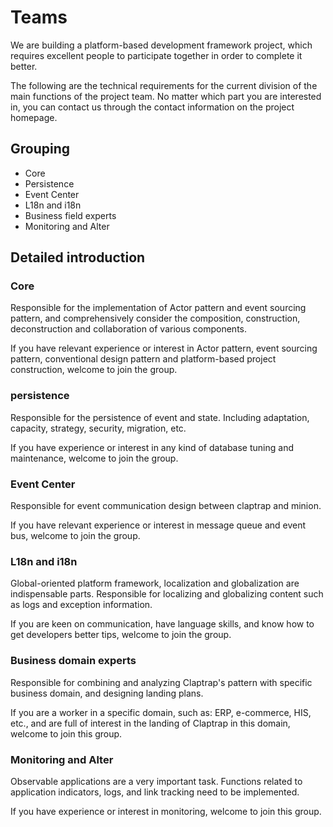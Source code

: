 # Teams

We are building a platform-based development framework project, which requires excellent people to participate together in order to complete it better.

The following are the technical requirements for the current division of the main functions of the project team. No matter which part you are interested in, you can contact us through the contact information on the project homepage.

## Grouping

- Core
- Persistence
- Event Center
- L18n and i18n
- Business field experts
- Monitoring and Alter

## Detailed introduction

### Core

Responsible for the implementation of Actor pattern and event sourcing pattern, and comprehensively consider the composition, construction, deconstruction and collaboration of various components.

If you have relevant experience or interest in Actor pattern, event sourcing pattern, conventional design pattern and platform-based project construction, welcome to join the group.

### persistence

Responsible for the persistence of event and state. Including adaptation, capacity, strategy, security, migration, etc.

If you have experience or interest in any kind of database tuning and maintenance, welcome to join the group.

### Event Center

Responsible for event communication design between claptrap and minion.

If you have relevant experience or interest in message queue and event bus, welcome to join the group.

### L18n and i18n

Global-oriented platform framework, localization and globalization are indispensable parts. Responsible for localizing and globalizing content such as logs and exception information.

If you are keen on communication, have language skills, and know how to get developers better tips, welcome to join the group.

### Business domain experts

Responsible for combining and analyzing Claptrap's pattern with specific business domain, and designing landing plans.

If you are a worker in a specific domain, such as: ERP, e-commerce, HIS, etc., and are full of interest in the landing of Claptrap in this domain, welcome to join this group.

### Monitoring and Alter

Observable applications are a very important task. Functions related to application indicators, logs, and link tracking need to be implemented.

If you have experience or interest in monitoring, welcome to join this group.